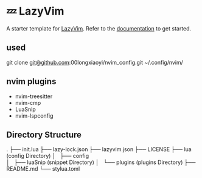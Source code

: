 # 💤 LazyVim

A starter template for [LazyVim](https://github.com/LazyVim/LazyVim).
Refer to the [documentation](https://lazyvim.github.io/installation) to get started.

## used

git clone git@github.com:00longxiaoyi/nvim_config.git ~/.config/nvim/


## nvim plugins
- nvim-treesitter
- nvim-cmp
- LuaSnip
- nvim-lspconfig

## Directory Structure
.
├── init.lua
├── lazy-lock.json
├── lazyvim.json
├── LICENSE
├── lua (config Directory)
│   ├── config  
│   ├── luaSnip (snippet Directory)
│   └── plugins (plugins Directory)
├── README.md
└── stylua.toml

